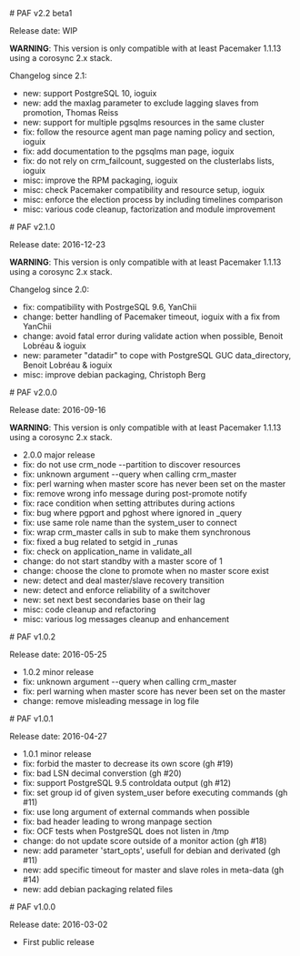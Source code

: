 # PAF v2.2 beta1

Release date: WIP

__WARNING__: This version is only compatible with at least
Pacemaker 1.1.13 using a corosync 2.x stack.

Changelog since 2.1:

* new: support PostgreSQL 10, ioguix
* new: add the maxlag parameter to exclude lagging slaves from promotion, Thomas Reiss
* new: support for multiple pgsqlms resources in the same cluster
* fix: follow the resource agent man page naming policy and section, ioguix
* fix: add documentation to the pgsqlms man page, ioguix
* fix: do not rely on crm_failcount, suggested on the clusterlabs lists, ioguix
* misc: improve the RPM packaging, ioguix
* misc: check Pacemaker compatibility and resource setup, ioguix
* misc: enforce the election process by including timelines comparison
* misc: various code cleanup, factorization and module improvement


# PAF v2.1.0

Release date: 2016-12-23

__WARNING__: This version is only compatible with at least
Pacemaker 1.1.13 using a corosync 2.x stack.

Changelog since 2.0:

* fix: compatibility with PostrgeSQL 9.6, YanChii
* change: better handling of Pacemaker timeout, ioguix with a fix from YanChii
* change: avoid fatal error during validate action when possible, Benoit Lobréau & ioguix
* new: parameter "datadir" to cope with PostgreSQL GUC data_directory, Benoit Lobréau & ioguix
* misc: improve debian packaging, Christoph Berg



# PAF v2.0.0

Release date: 2016-09-16

__WARNING__: This version is only compatible with at least
Pacemaker 1.1.13 using a corosync 2.x stack.

* 2.0.0 major release
* fix: do not use crm_node --partition to discover resources
* fix: unknown argument --query when calling crm_master
* fix: perl warning when master score has never been set on the master
* fix: remove wrong info message during post-promote notify
* fix: race condition when setting attributes during actions
* fix: bug where pgport and pghost where ignored in _query
* fix: use same role name than the system_user to connect
* fix: wrap crm_master calls in sub to make them synchronous
* fix: fixed a bug related to setgid in _runas
* fix: check on application_name in validate_all
* change: do not start standby with a master score of 1
* change: choose the clone to promote when no master score exist
* new: detect and deal master/slave recovery transition
* new: detect and enforce reliability of a switchover
* new: set next best secondaries base on their lag
* misc: code cleanup and refactoring
* misc: various log messages cleanup and enhancement



# PAF v1.0.2

Release date: 2016-05-25

* 1.0.2 minor release
* fix: unknown argument --query when calling crm_master
* fix: perl warning when master score has never been set on the master
* change: remove misleading message in log file



# PAF v1.0.1

Release date: 2016-04-27

* 1.0.1 minor release
* fix: forbid the master to decrease its own score (gh #19)
* fix: bad LSN decimal converstion (gh #20)
* fix: support PostgreSQL 9.5 controldata output (gh #12)
* fix: set group id of given system_user before executing commands (gh #11)
* fix: use long argument of external commands when possible
* fix: bad header leading to wrong manpage section
* fix: OCF tests when PostgreSQL does not listen in /tmp
* change: do not update score outside of a monitor action (gh #18)
* new: add parameter 'start_opts', usefull for debian and derivated (gh #11)
* new: add specific timeout for master and slave roles in meta-data (gh #14)
* new: add debian packaging related files



# PAF v1.0.0

Release date: 2016-03-02

* First public release


